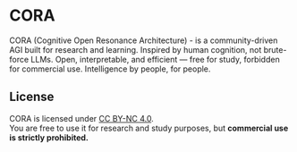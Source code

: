 # CORA
CORA (Cognitive Open Resonance Architecture) - is a community-driven AGI built for research and learning. Inspired by human cognition, not brute-force LLMs. Open, interpretable, and efficient — free for study, forbidden for commercial use. Intelligence by people, for people.

## License

CORA is licensed under [CC BY-NC 4.0](https://creativecommons.org/licenses/by-nc/4.0/).  
You are free to use it for research and study purposes, but **commercial use is strictly prohibited.**
